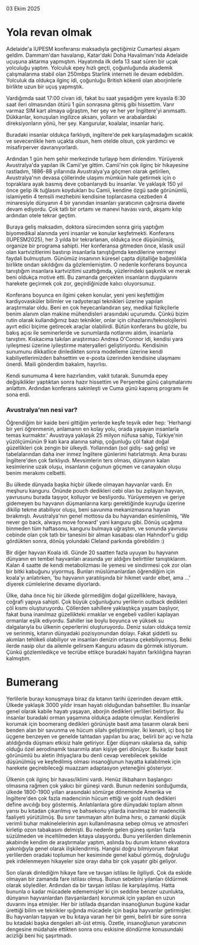 03 Ekim 2025

# Yola revan olmak

Adelaide'a IUPESM konferansı maksadıyla geçtiğimiz Cumartesi akşam geldim. Dammam'dan havalanıp, Katar'daki Doha Havalimanı'nda Adelaide uçuşuna aktarma yapmıştım. Hayatımda ilk defa 13 saat süren bir uçak yolculuğu yaptım. Yolculuk epey hızlı geçti, çoğunluğunda akademik çalışmalarıma stabil olan 250mbps Starlink interneti ile devam edebildim. Yolculuk da oldukça ilginç idi, çoğunluğu British kökenli olan aborjinlerle birlikte uzun bir uçuş yapmıştık.

Vardığımda saat 17:00 civarı idi, fakat bu saat yaşadığım yere kıyasla 6:30 saat ileri olmasından ötürü 1 gün sonrasına gitmiş gibi hissettim. Varır varmaz SIM kart almaya uğraştım, her şey ve her yer İngiltere'yi anımsattı. Dükkanlar, konuşulan ingilizce aksanı, yolların ve arabalardaki direksiyonların yönü, her şey. Kangurular, koalalar, insanlar hariç.

Buradaki insanlar oldukça farklıydı, ingiltere'de pek karşılaşmadağım sıcaklık ve sevecenlikle hem uçakta olsun, hem otelde olsun, çok yardımcı ve misafirperver davranıyorlardı.
 
 Ardından 1 gün hem şehir merkezinde turlayıp hem dinlendim. Yürüyerek Avustralya'da yapılan ilk Camii'ye gittim. Camii'nin çok ilginç bir hikayesine rastladım, 1886-88 yıllarında Avustralya'ya göçmen olarak getirilen, Avustralya'nın devasa çöllerinde ulaşımı mümkün hale getirmek için o topraklara ayak basmış deve çobanlarıydı bu insanlar. Ve yaklaşık 150 yıl önce gelip ilk tuğlasını koydukları bu Camii, kendine özgü sade görünümlü, islamiyetin 4 temsili mezhebini kendisine toplarcasına cezbeden 4 minaresiyle dünyanın 4 bir yanından insanları yaratıcının çağrısına davete devam ediyordu. Çok tatlı bir ortamı ve manevi havası vardı, akşamı kılıp ardından otele tekrar geçtim. 

 Buraya geliş maksadım, doktora sürecimden sonra giriş yaptığım biyomedikal alanında yeni insanlar ve konular keşfetmekti. Konferans (IUPESM2025), her 3 yılda bir tekrarlanan, oldukça ince düşünülmüş, organize bir programa sahipti. Her konferansa gitmeden önce, klasik usül olan kartvizitlerimi bastırıp insanlarla tanıştığımda kendilerine vermeyi faydali bulmuştum. Günümüz insanının küresel çapta dijitalliğe bağımlılıkla birlikte ondan sıkıldığını da gözlemlemiştim. O nedenle konferans boyunca tanıştığım insanlara kartvizitimi uzattığımda, yüzlerindeki şaşkınlık ve merak beni oldukça motive etti. Bu zamanda gerçekten insanların duygularını harekete geçirmek çok zor, geçirdiğinizde kalıcı oluyorsunuz.

 Konferans boyunca en ilgimi çeken konular, yeni yeni keşfettiğim kardiyovasküler bilimler ve radyoterapi teknikleri üzerine yapılan araştırmalar oldu. Beni en çok heyecanlandıran şey, medikal fizikçilerle benim alanım olan makine mühendisleri arasındaki uçurumdu. Çünkü bizim rutin olarak kullandığımız bazı teknikler, onlar için cihazlarını/teknolojilerini ayırt edici biçime getirecek araçlar olabilirdi. Bütün konferans bu gözle, bu bakış açısı ile seminerlerde ve sunumlarda notlarımı aldım, insanlarla tanıştım. Kıskacıma takılan araştırmacı Andrea O'Connor idi, kendisi yara iyileşmesi üzerine iyileştirme materyalleri geliştiriyordu. Kendisinin sunumunu dikkatlice dinledikten sonra modelleme üzerine kendi kabiliyetlerimizden bahsettim ve e-posta üzerinden kendisine ulaşmamı önerdi. Maili gönderdim bakalım, hayırlısı.

 Kendi sunumuma 4 kere hazırlandım, vakit tutarak. Sunumda epey değişiklikler yaptıktan sonra hazır hissettim ve Perşembe günü çalışmalarımı anlattım. Ardından konferans sakinleşti ve Cuma günü kapanış programı ile sona erdi.   

### Avustralya'nın nesi var?
 
 Öğrendiğim bir kaide beni gittiğim yerlerde keşfe teşvik eder hep: 'Herhangi bir yeri öğrenmenin, anlamanın en kolay yolu, orada yaşayan insanlarla temas kurmaktır.' Avustraya yaklaşık 25 milyon nüfusa sahip, Türkiye'nin yüzölçümünün 9 katı kara alanına sahip, çoğunluğu çöl fakat doğal güzellikleri çok zengin bir ülkeydi. Yollarından (sol gidiş- sağ geliş) ve tabelalarından daha iner inmez İngiltere günlerimi hatırlatmıştı. Ama burası İngiltere'den çok farklıyıdı. Mevsimlerin ters olması, dünyanın kalan kesimlerine uzak oluşu, insanların çoğunun göçmen ve canayakın oluşu benim merakımı celbetti. 

 Bu ülkede dünyada başka hiçbir ülkede olmayan hayvanlar vardı. En meşhuru kanguru. Önünde pouch dedikleri cebi olan bu zıplayan hayvan, yavrusunu burada taşıyor, kolluyor ve besliyordu. Yürüyemeyen ve geriye gidemeyen bu hayvanın düşmanlarına karşı gerektiğinde kuyruğu üzerine dikilip tekme atabiliyor oluşu, beni savunma mekanizmasına hayran bırakmıştı. Avustralya'nın genel mottosu da bu hayvandan esinlenilmiş, 'We never go back, always move forward' yani kanguru gibi. Dönüş uçağıma binmeden tüm haftasonu, kanguru bulmaya uğraştım, ve sonunda yavrusu cebinde olan çok tatlı bir tanesini bir alman kasabası olan Hahndorf'u gidip gördükten sonra, dönüş yolundaki Cleland parkında görebildim :)

 Bir diğer hayvan Koala idi. Günde 20 saatten fazla uyuyan bu hayvanın dünyanın en tembel hayvanları arasında yer aldığını belirttiler tanıştıklarım. Kalan 4 saatte de kendi metabolizması ile yemesi ve sindirmesi çok zor olan bir bitki kabuğunu yiyormuş. Bunları müslümanlardan öğrendiğim için koala'yı anlatırken, 'bu hayvanın yaratılışında bir hikmet vardır elbet, ama ...' diyerek cümlelerine devame diyorlardı.

 Ülke, daha önce hiç bir ülkede görmediğim doğal güzelliklere, havaya, coğrafi yapıya sahipti. Çok büyük çoğunluğunu yerlilerin outback dedikleri çöl kısmı oluşturuyordu. Çöllerden sahillere yaklaştıkça yaşam başlıyor, fakat buna inanılmaz güzellikteki ırmaklar ve engebeli vadileri kaplayan ormanlar eşlik ediyordu. Sahiller ise boylu boyunca ve yüksek su dalgalarıyla bu ülkenin çeperlerini oluşturuyordu. Deniz suları oldukça temiz ve serinmiş, kıtanın dünyadaki pozisyonundan dolayı. Fakat şiddetli su akımları tehlikeli olabiliyor ve insanları denizin ortasına çekebiliyormuş. Belki ilerde nasip olur da ailemle gelirsem Kanguru adasını da görmek istiyorum. Çünkü gözlemledikçe ve tecrübe ettikçe buradaki hayatın farklılığına hayran kalmıştım.

 # Bumerang

 Yerlilerle burayı konuşmaya biraz da kıtanın tarihi üzerinden devam ettik. Ülkede yaklaşık 3000 yıldır insan hayatı olduğundan bahsettiler. Bu insanlar genel olarak kabile hayatı yaşayan, aborjin dedikleri yerlileri belirtiyor. Bu insanlar buradaki orman yaşamına oldukça adapte olmuşlar. Kendilerini korumak için boomerang dedikleri görünüşte basit ama tasarım olarak beni benden alan bir savunma ve hücum silahı geliştirmişler. İki kenarlı, içi boş bir üçgene benzeyen ve genelde tahtadan yapılan bu araç, belirli bir açı ve hızla atıldığında düşmanı etkisiz hale getiriyor. Eğer düşmanı ıskalarsa da, sahip olduğu özel aerodinamik tasarımla atan kişiye geri dönüyor. Bu kadar basit görünümlü bu aletin ihtiyaçlara bu denli cevap verebilecek şekilde düşünülmüş ve keşfedilmiş olması insanoğlunun hayatta kalabilmek için harekete geçirebileceği muazzam adaptasyon yeteneğini gösteriyor.
 
 Ülkenin çok ilginç bir havası/iklimi vardı. Henüz ilkbaharın başlangıcı olmasına rağmen çok yakıcı bir güneşi vardı. Bunun nedenini sorduğumda, ülkede 1800-1900 yılları arasındaki sömürge döneminde Amerika ve İngiltere'den çok fazla madencinin hücum ettiği ve gold rush dedikleri define avcılığı boy göstermiş. Anlatılanlara göre dünyadaki toplam altının yarısı bu kıtadan çıkarılmış ve bahsekonu yıllarda inanılmaz bir madencilik faaliyeti yürütülmüş. Bu sınır tanımayan altın bulma hırsı, o zamanki düşük verimli buhar makinelelerinin aşırı kullanılmasına sebep olmuş ve atmosferi kirletip ozon tabakasını delmişti. Bu nedenle gelen güneş ışınları fazla süzülmeden ve inceltilmeden kıtaya ulaşıyordu. Bunu yerlilerden dinlemenin akabinde kendim de araştırmalar yaptım, aslında bu durum kıtanın ekvatora yakınlığıyla genel olarak ilişkilendirmiş. Hangisi doğru bilmiyorum fakat yerlilerden oradaki toplumun her kesiminde genel kabul görmüş, doğruluğu pek irdelenmeyen hikayeler size orayı daha bir çok yaşatır gibi geliyor. 

 Son olarak dinlediğim hikaye fare ve tavşan istilası ile ilgiliydi. Çok da eskide olmayan bir zamanda fare istilası olmuş. Bunun sebebini yılanları öldürmek olarak söylediler. Ardından da bir tavşan istilası ile karşılaşılmış. Hatta bununla o kadar mücadele edememişler ki çin seddine benzer uzunlukta, dünyanın hayvanlardan (tavşanlardan) korunmak için yapılan en uzun duvarını inşa etmişler. Her bir istilada dışarıdan insanoğlunun bugüne kadar ürettiği bilim ve teknikler ışığında mücadele için başka hayvanlar getirmişler. Bu hayvanları taşıyan ve bu kıtaya varan her bir gemi, belirli bir süre sonra bu kıtadaki başka dengeleri alt-üst etmiş. Özetle, insanoğlunun yaratıcının dengesine müdahale ettikten sonra onu eskisine döndürme konusundaki acizliği beni hiç şaşırtmadı.
